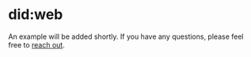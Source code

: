 # did:web

An example will be added shortly. If you have any questions, please feel free to [reach out](../../contact-and-developer-relations/contact.md).

